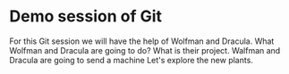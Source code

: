# Demo session of Git

For this Git session we will have the help of Wolfman and Dracula.
What Wolfman and Dracula are going to do? What is their project.
Walfman and Dracula are going to send a machine
Let's explore the new plants.
